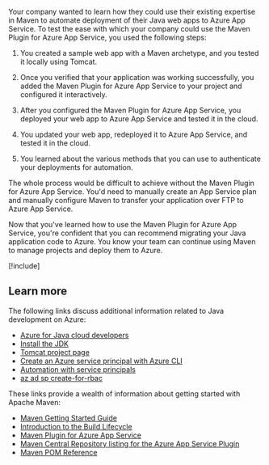 Your company wanted to learn how they could use their existing expertise in Maven to automate deployment of their Java web apps to Azure App Service. To test the ease with which your company could use the Maven Plugin for Azure App Service, you used the following steps:

1. You created a sample web app with a Maven archetype, and you tested it locally using Tomcat.

1. Once you verified that your application was working successfully, you added the Maven Plugin for Azure App Service to your project and configured it interactively.

1. After you configured the Maven Plugin for Azure App Service, you deployed your web app to Azure App Service and tested it in the cloud.

1. You updated your web app, redeployed it to Azure App Service, and tested it in the cloud.

1. You learned about the various methods that you can use to authenticate your deployments for automation.

The whole process would be difficult to achieve without the Maven Plugin for Azure App Service. You'd need to manually create an App Service plan and manually configure Maven to transfer your application over FTP to Azure App Service.

Now that you've learned how to use the Maven Plugin for Azure App Service, you're confident that you can recommend migrating your Java application code to Azure. You know your team can continue using Maven to manage projects and deploy them to Azure.

[!include[](../../../includes/azure-sandbox-cleanup.md)]

## Learn more

The following links discuss additional information related to Java development on Azure:

- [Azure for Java cloud developers](/azure/developer/java/)
- [Install the JDK](/azure/developer/java/fundamentals/java-jdk-install)
- [Tomcat project page](https://tomcat.apache.org/maven-plugin-2.2)
- [Create an Azure service principal with Azure CLI](/cli/azure/azure-cli-sp-tutorial-1)
- [Automation with service principals](/azure/analysis-services/analysis-services-service-principal)
- [az ad sp create-for-rbac](/cli/azure/ad/sp#az-ad-sp-create-for-rbac)

These links provide a wealth of information about getting started with Apache Maven:

- [Maven Getting Started Guide](https://maven.apache.org/guides/getting-started/)
- [Introduction to the Build Lifecycle](https://maven.apache.org/guides/introduction/introduction-to-the-lifecycle.html)
- [Maven Plugin for Azure App Service](https://github.com/Microsoft/azure-maven-plugins/blob/develop/azure-webapp-maven-plugin/README.md)
- [Maven Central Repository listing for the Azure App Service Plugin](https://search.maven.org/artifact/com.microsoft.azure/azure-webapp-maven-plugin)
- [Maven POM Reference](https://maven.apache.org/pom.html)
